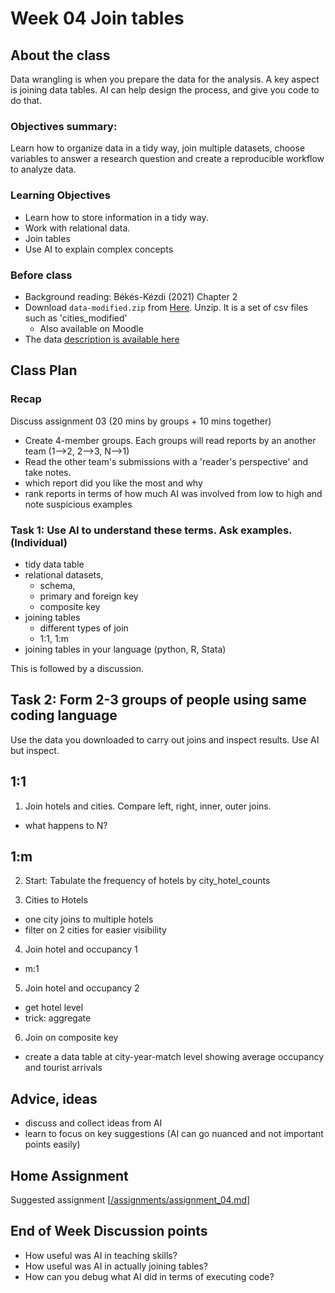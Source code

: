 # Week 04 Join tables

## About the class
Data wrangling is when you prepare the data for the analysis. A key aspect is joining data tables. AI can help design the process, and give you code to do that. 

### Objectives summary: 
Learn how to organize data in a tidy way, join multiple datasets,  choose variables to answer a research question and create a reproducible workflow to analyze data.

### Learning Objectives

* Learn how to store information in a tidy way.
* Work with relational data.
* Join tables
* Use AI to explain complex concepts

### Before class 
* Background reading: Békés-Kézdi (2021) Chapter 2
* Download `data-modified.zip` from [Here](/data/austria-hotels).  Unzip. It is a set of csv files such as 'cities_modified'
  * Also available on Moodle
* The data [description is available here](/data/austria-hotels/hotel-data-readme.md)
 

## Class Plan

### Recap

Discuss assignment 03 (20 mins by groups + 10 mins together)
* Create 4-member groups. Each groups will read reports by an another team (1-->2, 2-->3, N-->1)
* Read the other team's submissions with a 'reader's perspective' and take notes. 
 * which report did you like the most and why
 * rank reports in terms of how much AI was involved from low to high and note suspicious examples 


### Task 1: Use AI to understand these terms. Ask examples. (Individual)

* tidy data table
* relational datasets,
  * schema,
  * primary and foreign key
  * composite key
* joining tables
  * different types of join
  * 1:1, 1:m
* joining tables in your language (python, R, Stata)

This is followed by a discussion.

## Task 2: Form 2-3 groups of people using same coding language

Use the data you downloaded to carry out joins and inspect results. Use AI but inspect. 

## 1:1

1. Join hotels and cities. Compare left, right, inner, outer joins. 
  *  what happens to N?

## 1:m

2. Start: Tabulate the frequency of hotels by city_hotel_counts

3. Cities to Hotels
  * one city joins to multiple hotels
  * filter on 2 cities for easier visibility

4. Join hotel and occupancy 1
  * m:1

5. Join hotel and occupancy  2
  * get hotel level
  * trick: aggregate 

6. Join on composite key

* create a data table at city-year-match level showing average occupancy and tourist arrivals

## Advice, ideas

* discuss and collect ideas from  AI
* learn to focus on key suggestions (AI can go nuanced and not important points easily)

## Home Assignment

Suggested assignment [[/assignments/assignment_04.md](/assignments/assignment_04.md)]

## End of Week Discussion points

* How useful was AI in teaching skills?
* How useful was AI in actually joining tables?
* How can you debug what AI did in terms of executing code? 
